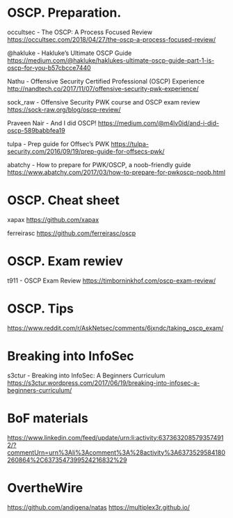 # OSCP. Preparation.
occultsec - The OSCP: A Process Focused Review
https://occultsec.com/2018/04/27/the-oscp-a-process-focused-review/

@hakluke - Hakluke’s Ultimate OSCP Guide
https://medium.com/@hakluke/haklukes-ultimate-oscp-guide-part-1-is-oscp-for-you-b57cbcce7440

Nathu - Offensive Security Certified Professional (OSCP) Experience
http://nandtech.co/2017/11/07/offensive-security-pwk-experience/

sock_raw - Offensive Security PWK course and OSCP exam review
https://sock-raw.org/blog/oscp-review/

Praveen Nair - And I did OSCP!
https://medium.com/@m4lv0id/and-i-did-oscp-589babbfea19

tulpa - Prep guide for Offsec’s PWK
https://tulpa-security.com/2016/09/19/prep-guide-for-offsecs-pwk/

abatchy - How to prepare for PWK/OSCP, a noob-friendly guide 
https://www.abatchy.com/2017/03/how-to-prepare-for-pwkoscp-noob.html

# OSCP. Cheat sheet
xapax 
https://github.com/xapax

ferreirasc
https://github.com/ferreirasc/oscp

# OSCP. Exam rewiev
t911 - OSCP Exam Review
https://timborninkhof.com/oscp-exam-review/


# OSCP. Tips
https://www.reddit.com/r/AskNetsec/comments/6jxndc/taking_oscp_exam/



# Breaking into InfoSec
s3ctur - Breaking into InfoSec: A Beginners Curriculum
https://s3ctur.wordpress.com/2017/06/19/breaking-into-infosec-a-beginners-curriculum/


# BoF materials
https://www.linkedin.com/feed/update/urn:li:activity:6373632085793574912/?commentUrn=urn%3Ali%3Acomment%3A%28activity%3A6373529584180260864%2C6373547399524216832%29


# OvertheWire 
https://github.com/andigena/natas
https://multiplex3r.github.io/
